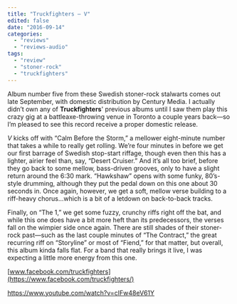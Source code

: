```yaml
---
title: "Truckfighters – V"
edited: false
date: "2016-09-14"
categories:
  - "reviews"
  - "reviews-audio"
tags:
  - "review"
  - "stoner-rock"
  - "truckfighters"
---
```


Album number five from these Swedish stoner-rock stalwarts comes out late September, with domestic distribution by Century Media. I actually didn’t own any of **Truckfighters**' previous albums until I saw them play this crazy gig at a battleaxe-throwing venue in Toronto a couple years back—so I’m pleased to see this record receive a proper domestic release.

_V_ kicks off with “Calm Before the Storm,” a mellower eight-minute number that takes a while to really get rolling. We’re four minutes in before we get our first barrage of Swedish stop-start riffage, though even then this has a lighter, airier feel than, say, “Desert Cruiser.” And it’s all too brief, before they go back to some mellow, bass-driven grooves, only to have a slight return around the 6:30 mark. “Hawkshaw” opens with some funky, 80’s-style drumming, although they put the pedal down on this one about 30 seconds in. Once again, however, we get a soft, mellow verse building to a riff-heavy chorus…which is a bit of a letdown on back-to-back tracks.

Finally, on “The 1,” we get some fuzzy, crunchy riffs right off the bat, and while this one does have a bit more heft than its predecessors, the verses fall on the wimpier side once again. There are still shades of their stoner-rock past—such as the last couple minutes of “The Contract,” the great recurring riff on “Storyline” or most of “Fiend,” for that matter, but overall, this album kinda falls flat. For a band that really brings it live, I was expecting a little more energy from this one.

[www.facebook.com/truckfighters](https://www.facebook.com/truckfighters/)

https://www.youtube.com/watch?v=cIFw48eV61Y
